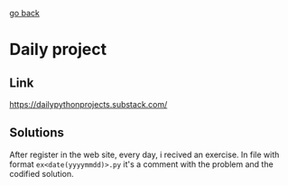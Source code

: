 [go back](../Readme.md)

# Daily project

## Link
https://dailypythonprojects.substack.com/

## Solutions
After register in the web site, every day, i recived an exercise. In file with 
format `ex<date(yyyymmdd)>.py` it's a comment with the problem and the codified solution.

